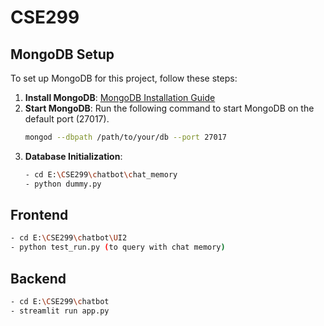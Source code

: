 # CSE299

## MongoDB Setup

To set up MongoDB for this project, follow these steps:

1. **Install MongoDB**: [MongoDB Installation Guide](https://docs.mongodb.com/manual/installation/)
2. **Start MongoDB**: Run the following command to start MongoDB on the default port (27017).
   ```bash
   mongod --dbpath /path/to/your/db --port 27017
   ```
3. **Database Initialization**:
   ```bash
   - cd E:\CSE299\chatbot\chat_memory
   - python dummy.py
   ```

## Frontend

   ```bash
   - cd E:\CSE299\chatbot\UI2
   - python test_run.py (to query with chat memory)
   ```

## Backend

   ```bash
   - cd E:\CSE299\chatbot
   - streamlit run app.py
   ```
